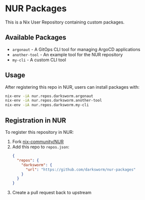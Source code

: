# NUR Packages

This is a Nix User Repository containing custom packages.

## Available Packages

- `argonaut` - A GitOps CLI tool for managing ArgoCD applications
- `another-tool` - An example tool for the NUR repository  
- `my-cli` - A custom CLI tool

## Usage

After registering this repo in NUR, users can install packages with:

```bash
nix-env -iA nur.repos.darksworm.argonaut
nix-env -iA nur.repos.darksworm.another-tool
nix-env -iA nur.repos.darksworm.my-cli
```

## Registration in NUR

To register this repository in NUR:

1. Fork [nix-community/NUR](https://github.com/nix-community/NUR)
2. Add this repo to `repos.json`:
   ```json
   {
     "repos": {
       "darksworm": {
         "url": "https://github.com/darksworm/nur-packages"
       }
     }
   }
   ```
3. Create a pull request back to upstream